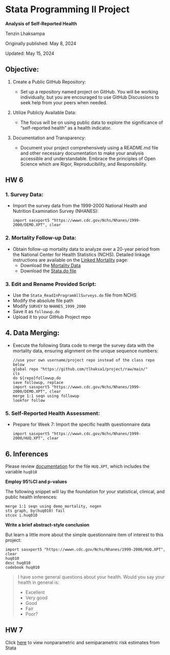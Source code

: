 # Stata Programming II Project

**Analysis of Self-Reported Health**

Tenzin Lhaksampa

Originally published: May 8, 2024

Updated: May 15, 2024

## Objective: 
1. Create a Public GitHub Repository:
    - Set up a repository named project on GitHub. You will be working individually, but you are encouraged to use GitHub Discussions to seek help from your peers when needed.

2. Utilize Publicly Available Data:
    - The focus will be on using public data to explore the significance of “self-reported health” as a health indicator.

3. Documentation and Transparency:
    - Document your project comprehensively using a README.md file and other necessary documentation to make your analysis accessible and understandable. Embrace the principles of Open Science which are Rigor, Reproducibility, and Responsibility.

## HW 6 
### 1. Survey Data: 
  - Import the survey data from the 1999-2000 National Health and Nutrition Examination Survey (NHANES):   

    ```import sasxport5 "https://wwwn.cdc.gov/Nchs/Nhanes/1999-2000/DEMO.XPT", clear```

### 2. Mortality Follow-up Data: 
  - Obtain follow-up mortality data to analyze over a 20-year period from the National Center for Health Statistics (NCHS). Detailed linkage instructions are available on the [Linked Mortality](https://ftp.cdc.gov/pub) page:
      - Download the [Mortality Data](https://ftp.cdc.gov/pub/HEALTH_STATISTICS/NCHS/datalinkage/linked_mortality/NHANES_1999_2000_MORT_2019_PUBLIC.dat)
      - Download the [Stata.do file](https://ftp.cdc.gov/pub/HEALTH_STATISTICS/NCHS/datalinkage/linked_mortality/Stata_ReadInProgramAllSurveys.do)

### 3. Edit and Rename Provided Script:
- Use the ```Stata_ReadInProgramAllSurveys.do``` file from NCHS
- Modify the absolute file path
- Modify ```SURVEY``` to ```NHANES_1999_2000```
- Save it as ```followup.do```
- Upload it to your GitHub Project repo

## 4. Data Merging: 
- Execute the following Stata code to merge the survey data with the mortality data, ensuring alignment on the unique sequence numbers:

  ```
  //use your own username/project repo instead of the class repo below
  global repo "https://github.com/tlhaksa1/project/raw/main/"
  cls
  do ${repo}followup.do
  save followup, replace 
  import sasxport5 "https://wwwn.cdc.gov/Nchs/Nhanes/1999-2000/DEMO.XPT", clear
  merge 1:1 seqn using followup
  lookfor follow
  ```

### 5. Self-Reported Health Assessment: 
- Prepare for Week 7: Import the specific health questionnaire data 

   ```import sasxport5 "https://wwwn.cdc.gov/Nchs/Nhanes/1999-2000/HUQ.XPT", clear```

## 6. Inferences
Please review [documentation](https://wwwn.cdc.gov/Nchs/Nhanes/1999-2000/HUQ.htm) for the file ```HUQ.XPT```, which includes the variable ```huq010```

**Employ 95%CI and p-values**

The following snippet will lay the foundation for your statistical, clinical, and public health inferences:

```
merge 1:1 seqn using demo_mortality, nogen
sts graph, by(huq010) fail
stcox i.huq010
```
**Write a brief abstract-style conclusion**

But learn a little more about the simple questionnaire item of interest to this project:

```
import sasxport5 "https://wwwn.cdc.gov/Nchs/Nhanes/1999-2000/HUQ.XPT", clear 
huq010 
desc huq010
codebook huq010
```
> I have some general questions about your health. Would you say your health in general is:
>
>  - Excellent
>  - Very good
>  - Good
>  - Fair
>  - Poor?
>

## HW 7 
Click [here](dyndoc.html) to view nonparametric and semiparametric risk estimates from Stata
